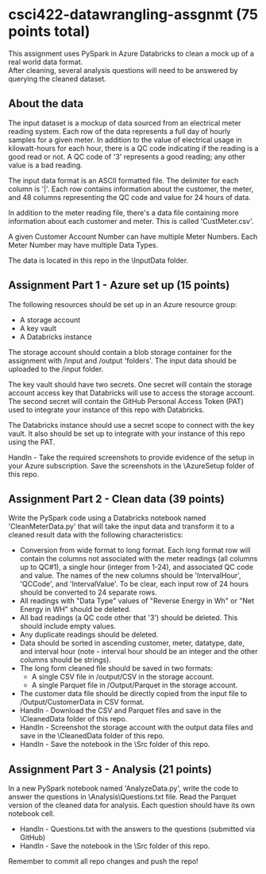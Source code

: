 # csci422-datawrangling-assgnmt (75 points total)

This assignment uses PySpark in Azure Databricks to clean a mock up of a real world data format.  
After cleaning, several analysis questions will need to be answered by querying the cleaned dataset.

## About the data
The input dataset is a mockup of data sourced from an electrical meter reading system.  Each row of the data represents a full day of hourly samples for a given meter. In addition to the value of electrical usage in kilowatt-hours for each hour, there is a QC code indicating if the reading is a good read or not. A QC code of '3' represents a good reading; any other value is a bad reading.

The input data format is an ASCII formatted file. The delimiter for each column is '|'. Each row contains information about the customer, the meter, and 48 columns representing the QC code and value for 24 hours of data.

In addition to the meter reading file, there's a data file containing more information about each customer and meter.  This is called 'CustMeter.csv'.

A given Customer Account Number can have multiple Meter Numbers.  Each Meter Number may have multiple Data Types.  

The data is located in this repo in the \InputData folder.

## Assignment Part 1 - Azure set up (15 points)
The following resources should be set up in an Azure resource group:
- A storage account
- A key vault
- A Databricks instance

The storage account should contain a blob storage container for the assignment with /input and /output 'folders'. The input data should be uploaded to the /input folder.

The key vault should have two secrets. One secret will contain the storage account access key that Databricks will use to access the storage account. The second secret will contain the GitHub Personal Access Token (PAT) used to integrate your instance of this repo with Databricks.

The Databricks instance should use a secret scope to connect with the key vault. It also should be set up to integrate with your instance of this repo using the PAT.

HandIn - Take the required screenshots to provide evidence of the setup in your Azure subscription.  Save the screenshots in the \AzureSetup folder of this repo.

## Assignment Part 2 - Clean data (39 points)
Write the PySpark code using a Databricks notebook named 'CleanMeterData.py' that will take the input data and transform it to a cleaned result data with the following characteristics:
- Conversion from wide format to long format. Each long format row will contain the columns not associated with the meter readings (all columns up to QC#1), a single hour (integer from 1-24), and associated QC code and value.  The names of the new columns should be 'IntervalHour', 'QCCode', and 'IntervalValue'.  To be clear, each input row of 24 hours should be converted to 24 separate rows.
- All readings with "Data Type" values of "Reverse Energy in Wh" or "Net Energy in WH" should be deleted.
- All bad readings (a QC code other that '3') should be deleted.  This should include empty values.
- Any duplicate readings should be deleted.
- Data should be sorted in ascending customer, meter, datatype, date, and interval hour (note - interval hour should be an integer and the other columns should be strings).
- The long form cleaned file should be saved in two formats:
    - A single CSV file in /output/CSV in the storage account.
    - A single Parquet file in /Output/Parquet in the storage account.
- The customer data file should be directly copied from the input file to /Output/CustomerData in CSV format.
- HandIn - Download the CSV and Parquet files and save in the \CleanedData folder of this repo.
- HandIn - Screenshot the storage account with the output data files and save in the \CleanedData folder of this repo.
- HandIn - Save the notebook in the \Src folder of this repo.

## Assignment Part 3 - Analysis (21 points)
In a new PySpark notebook named 'AnalyzeData.py', write the code to answer the questions in \Analysis\Questions.txt file. Read the Parquet version of the cleaned data for analysis. Each question should have its own notebook cell.
- HandIn - Questions.txt with the answers to the questions (submitted via GitHub)
- HandIn - Save the notebook in the \Src folder of this repo.

Remember to commit all repo changes and push the repo!





